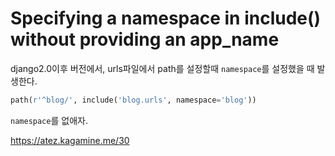 # Specifying a namespace in include() without providing an app_name

django2.0이후 버전에서, urls파일에서 path를 설정할때 `namespace`를 설정했을 때 발생한다.

```python
path(r'^blog/', include('blog.urls', namespace='blog'))
```

`namespace`를 없애자.



<https://atez.kagamine.me/30>

